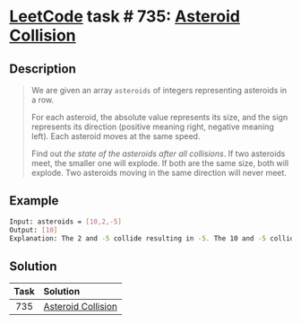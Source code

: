 # [LeetCode][leetcode] task # 735: [Asteroid Collision][task]

Description
-----------

> We are given an array `asteroids` of integers representing asteroids in a row.
> 
> For each asteroid, the absolute value represents its size, and the sign represents its direction
> (positive meaning right, negative meaning left). Each asteroid moves at the same speed.
> 
> Find out _the state of the asteroids after all collisions_. If two asteroids meet, the smaller one will explode.
> If both are the same size, both will explode. Two asteroids moving in the same direction will never meet.

Example
-------

```sh
Input: asteroids = [10,2,-5]
Output: [10]
Explanation: The 2 and -5 collide resulting in -5. The 10 and -5 collide resulting in 10.
```

Solution
--------

| Task | Solution                       |
|:----:|:-------------------------------|
| 735  | [Asteroid Collision][solution] |


[leetcode]: <http://leetcode.com/>
[task]: <https://leetcode.com/problems/asteroid-collision/>
[solution]: <https://github.com/wellaxis/praxis-leetcode/blob/main/src/main/java/com/witalis/praxis/leetcode/task/h8/p735/option/Practice.java>
